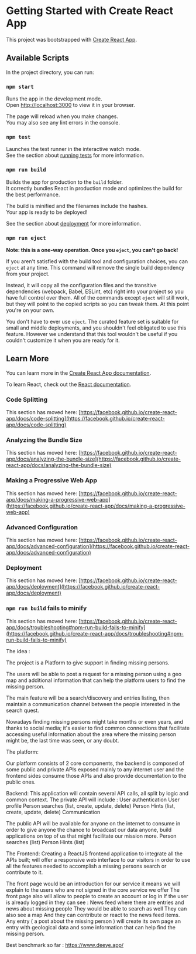 # Getting Started with Create React App

This project was bootstrapped with [Create React App](https://github.com/facebook/create-react-app).

## Available Scripts

In the project directory, you can run:

### `npm start`

Runs the app in the development mode.\
Open [http://localhost:3000](http://localhost:3000) to view it in your browser.

The page will reload when you make changes.\
You may also see any lint errors in the console.

### `npm test`

Launches the test runner in the interactive watch mode.\
See the section about [running tests](https://facebook.github.io/create-react-app/docs/running-tests) for more information.

### `npm run build`

Builds the app for production to the `build` folder.\
It correctly bundles React in production mode and optimizes the build for the best performance.

The build is minified and the filenames include the hashes.\
Your app is ready to be deployed!

See the section about [deployment](https://facebook.github.io/create-react-app/docs/deployment) for more information.

### `npm run eject`


**Note: this is a one-way operation. Once you `eject`, you can't go back!**

If you aren't satisfied with the build tool and configuration choices, you can `eject` at any time. This command will remove the single build dependency from your project.

Instead, it will copy all the configuration files and the transitive dependencies (webpack, Babel, ESLint, etc) right into your project so you have full control over them. All of the commands except `eject` will still work, but they will point to the copied scripts so you can tweak them. At this point you're on your own.

You don't have to ever use `eject`. The curated feature set is suitable for small and middle deployments, and you shouldn't feel obligated to use this feature. However we understand that this tool wouldn't be useful if you couldn't customize it when you are ready for it.

## Learn More

You can learn more in the [Create React App documentation](https://facebook.github.io/create-react-app/docs/getting-started).

To learn React, check out the [React documentation](https://reactjs.org/).

### Code Splitting

This section has moved here: [https://facebook.github.io/create-react-app/docs/code-splitting](https://facebook.github.io/create-react-app/docs/code-splitting)

### Analyzing the Bundle Size

This section has moved here: [https://facebook.github.io/create-react-app/docs/analyzing-the-bundle-size](https://facebook.github.io/create-react-app/docs/analyzing-the-bundle-size)

### Making a Progressive Web App

This section has moved here: [https://facebook.github.io/create-react-app/docs/making-a-progressive-web-app](https://facebook.github.io/create-react-app/docs/making-a-progressive-web-app)

### Advanced Configuration

This section has moved here: [https://facebook.github.io/create-react-app/docs/advanced-configuration](https://facebook.github.io/create-react-app/docs/advanced-configuration)

### Deployment

This section has moved here: [https://facebook.github.io/create-react-app/docs/deployment](https://facebook.github.io/create-react-app/docs/deployment)

### `npm run build` fails to minify

This section has moved here: [https://facebook.github.io/create-react-app/docs/troubleshooting#npm-run-build-fails-to-minify](https://facebook.github.io/create-react-app/docs/troubleshooting#npm-run-build-fails-to-minify)

The idea : 

The project is a Platform to give support in finding missing persons.

The users will be able to post a request for a missing person using a geo map and additional information that can help the platform users to find the missing person.

The main feature will be a search/discovery and entries listing, then maintain a communication channel between the people interested in the search quest.

Nowadays finding missing persons might take months or even years, and thanks to social media; it's easier to find common connections that facilitate accessing useful information about the area where the missing person might be, the last time was seen, or any doubt.


The platform:

Our platform consists of 2 core components, the backend is composed of some public and private APIs exposed mainly to any internet user and the frontend sides consume those APIs and also provide documentation to the public ones.

Backend:
This application will contain several API calls, all split by logic and common context. The private API will include :
User authentication
User profile
Person searches (list, create, update, delete)
Person Hints (list, create, update, delete)
Communication

The public API will be available for anyone on the internet to consume in order to give anyone the chance to broadcast our data anyone, build applications on top of us that might facilitate our mission more.
Person searches (list)
Person Hints (list)

The Frontend:
Creating a ReactJS frontend application to integrate all the APIs built; will offer a responsive web interface to our visitors in order to use all the features needed to accomplish a missing persons search or contribute to it.

The front page would be an introduction for our service it means we will explain to the users who are not signed in the core service we offer 
The front page also will allow to people to create an account or log in 
If the user is already logged in they can see : 
 News feed where there are entries and news about missing people 
They would be able to search as well 
They can also see a map 
And they can contribute or react to the news feed items. 
Any entry ( a post about the missing person ) will create its own page an entry with geological data and some information that can help find the missing person. 

Best benchmark so far : 
https://www.deeye.app/ 



